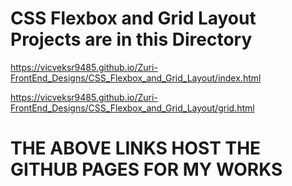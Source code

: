 # CSS Flexbox and Grid Layout Projects are in this Directory

https://vicveksr9485.github.io/Zuri-FrontEnd_Designs/CSS_Flexbox_and_Grid_Layout/index.html

https://vicveksr9485.github.io/Zuri-FrontEnd_Designs/CSS_Flexbox_and_Grid_Layout/grid.html

# THE ABOVE LINKS HOST THE GITHUB PAGES FOR MY WORKS
